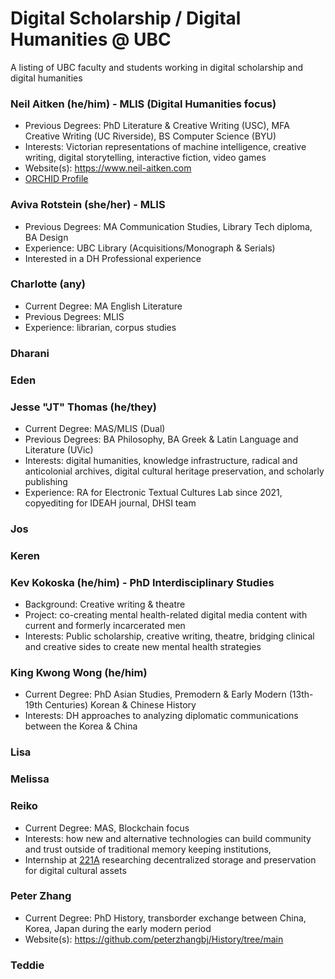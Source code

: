 # Digital Scholarship / Digital Humanities @ UBC
A listing of UBC faculty and students working in digital scholarship and digital humanities

### Neil Aitken (he/him) - MLIS (Digital Humanities focus)
- Previous Degrees: PhD Literature & Creative Writing (USC), MFA Creative Writing (UC Riverside), BS Computer Science (BYU)
- Interests: Victorian representations of machine intelligence, creative writing, digital storytelling, interactive fiction, video games
- Website(s): https://www.neil-aitken.com
- [ORCHID Profile](https://orcid.org/0009-0004-7484-4561)

### Aviva Rotstein (she/her) - MLIS
- Previous Degrees: MA Communication Studies, Library Tech diploma, BA Design
- Experience: UBC Library (Acquisitions/Monograph & Serials)
- Interested in a DH Professional experience
 
### Charlotte (any)
- Current Degree: MA English Literature
- Previous Degrees: MLIS
- Experience: librarian, corpus studies

### Dharani

### Eden

### Jesse "JT" Thomas (he/they)
- Current Degree: MAS/MLIS (Dual)
- Previous Degrees: BA Philosophy, BA Greek & Latin Language and Literature (UVic)
- Interests:  digital humanities, knowledge infrastructure, radical and anticolonial archives, digital cultural heritage preservation, and scholarly publishing
- Experience: RA for Electronic Textual Cultures Lab since 2021, copyediting for IDEAH journal, DHSI team

### Jos

### Keren

### Kev Kokoska (he/him) - PhD Interdisciplinary Studies
- Background: Creative writing & theatre
- Project: co-creating mental health-related digital media content with current and formerly incarcerated men
- Interests: Public scholarship, creative writing, theatre, bridging clinical and creative sides to create new mental health strategies

### King Kwong Wong (he/him)
- Current Degree: PhD Asian Studies, Premodern & Early Modern (13th-19th Centuries) Korean & Chinese History
- Interests: DH approaches to analyzing diplomatic communications between the Korea & China

### Lisa

### Melissa 

### Reiko
- Current Degree: MAS, Blockchain focus
- Interests: how new and alternative technologies can build community and trust outside of traditional memory keeping institutions, 
- Internship at [221A](https://221a.ca) researching decentralized storage and preservation for digital cultural assets

### Peter Zhang
- Current Degree: PhD History, transborder exchange between China, Korea, Japan during the early modern period
- Website(s): https://github.com/peterzhangbj/History/tree/main

### Teddie
